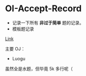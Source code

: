 # OI-Accept-Record
- 记录一下所有 **非过于简单** 题的记录。
- 模板题记录

[Link](./tree/master)

主要 OJ：
- Luogu

虽然全是水题，但毕竟 5k 多行呢（
